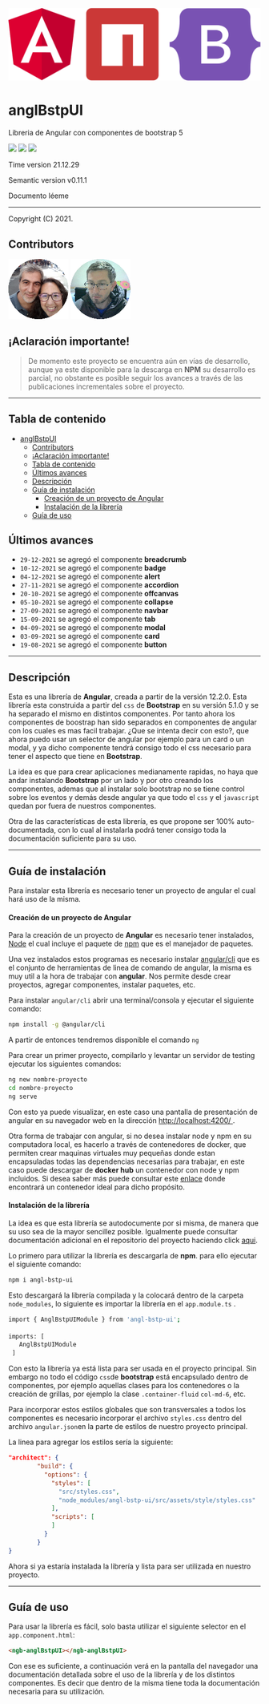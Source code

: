 ![logo](https://raw.githubusercontent.com/hectorcrispens/anglBstpUI/bd64e65a6964e585ea661fb0d14dc20c32ea5432/imag/header.svg)
# anglBstpUI

Libreria de Angular con componentes de bootstrap 5

[![](https://img.shields.io/badge/angular-12.2.0-red?style=flat-square&logo=angular)](https://angular.io/) [![](https://img.shields.io/badge/bootstrap-5.1.0-green?style=flat-square&logo=bootstrap)](https://getbootstrap.com/) ![](https://img.shields.io/badge/npm-6.14.13-cb3837?style=flat-square&logo=npm)



Time version 21.12.29

Semantic version v0.11.1

Documento léeme

------

Copyright (C) 2021.

## Contributors
![[Sergio](https://www.linkedin.com/in/sergio-ridaura/)](https://raw.githubusercontent.com/hectorcrispens/anglBstpUI/bd64e65a6964e585ea661fb0d14dc20c32ea5432/imag/avatar-sergio.svg)
![[Héctor Orlando, hcrispens](https://www.linkedin.com/in/hector-orlando-25124a18a/)](https://raw.githubusercontent.com/hectorcrispens/anglBstpUI/bd64e65a6964e585ea661fb0d14dc20c32ea5432/imag/avatar-hector.svg)
  


## ¡Aclaración importante!

> De momento este proyecto se encuentra aún en vías de desarrollo, aunque ya este disponible para la descarga en **NPM** su desarrollo es parcial, no obstante es posible seguir los avances a través de las publicaciones incrementales sobre el proyecto.
>

------



## Tabla de contenido

- [anglBstpUI](#anglbstpui)
  - [Contributors](#contributors)
  - [¡Aclaración importante!](#aclaración-importante)
  - [Tabla de contenido](#tabla-de-contenido)
  - [Últimos avances](#últimos-avances)
  - [Descripción](#descripción)
  - [Guía de instalación](#guía-de-instalación)
      - [Creación de un proyecto de Angular](#creación-de-un-proyecto-de-angular)
      - [Instalación de la librería](#instalación-de-la-librería)
  - [Guía de uso](#guía-de-uso)



## Últimos avances

  - `29-12-2021` se agregó el componente **breadcrumb**
  - `10-12-2021` se agregó el componente **badge**
  - `04-12-2021` se agregó el componente **alert**
  - `27-11-2021` se agregó el componente **accordion**
  - `20-10-2021` se agregó el componente **offcanvas**
  - `05-10-2021` se agregó el componente **collapse**
  - `27-09-2021` se agregó el componente **navbar**
  - `15-09-2021` se agregó el componente **tab**
  - `04-09-2021` se agregó el componente **modal**
  - `03-09-2021` se agregó el componente **card**
  - `19-08-2021` se agregó el componente **button**


------



## Descripción

Esta es una librería de **Angular**, creada a partir de la versión 12.2.0. Esta librería esta construida a partir del `css` de **Bootstrap** en su versión 5.1.0 y se ha separado el mismo en distintos componentes. Por tanto ahora los componentes de boostrap han sido separados en componentes de angular con los cuales es mas facil trabajar. ¿Que se intenta decir con esto?, que ahora puedo usar un selector de angular por ejemplo para un card o un modal, y ya dicho componente tendrá consigo todo el css necesario para tener el aspecto que tiene en **Bootstrap**.

La idea es que para crear aplicaciones medianamente rapidas, no haya que andar instalando **Bootstrap** por un lado y por otro creando los componentes, ademas que al instalar solo bootstrap no se tiene control sobre los eventos y demás desde angular ya que todo el `css` y el `javascript` quedan por fuera de nuestros componentes.

Otra de las características de esta librería, es que propone ser 100% auto-documentada, con lo cual al instalarla podrá tener consigo toda la documentación suficiente para su uso.

------



## Guía de instalación

Para instalar esta librería es necesario tener un proyecto de angular el cual hará uso de la misma.

#### Creación de un proyecto de Angular

Para la creación de un proyecto de **Angular** es necesario tener instalados, [Node](https://nodejs.org/es/) el cual incluye el paquete de [npm](https://www.npmjs.com/) que es el manejador de paquetes.

Una vez instalados estos programas es necesario instalar [angular/cli](https://angular.io/cli) que es el conjunto de herramientas de linea de comando de angular, la misma es muy util a la hora de trabajar con **angular**. Nos permite desde crear proyectos, agregar componentes, instalar paquetes, etc.

Para instalar `angular/cli` abrir una terminal/consola y ejecutar el siguiente comando:

```bash
npm install -g @angular/cli
```

A partir de entonces tendremos disponible el comando `ng`

Para crear un primer proyecto, compilarlo y levantar un servidor de testing ejecutar los siguientes comandos:

```bash
ng new nombre-proyecto
cd nombre-proyecto
ng serve
```

Con esto ya puede visualizar, en este caso una pantalla de presentación de angular en su navegador web en la dirección [http://localhost:4200/ ](http://localhost:4200/ ).

Otra forma de trabajar con angular, si no desea instalar node y npm en su computadora local, es hacerlo a través de contenedores de docker, que permiten crear maquinas virtuales muy pequeñas donde estan encapsuladas todas las dependencias necesarias para trabajar, en este caso puede descargar de **docker hub** un contenedor con node y npm incluidos. Si desea saber más puede consultar este [enlace](https://hub.docker.com/r/hectorcrispens/angl-cli) donde encontrará un contenedor ideal para dicho propósito.



#### Instalación de la librería

La idea es que esta librería se autodocumente por si misma, de manera que su uso sea de la mayor sencillez posible. Igualmente puede consultar documentación adicional en el repositorio del proyecto haciendo click [aqui](https://github.com/hectorcrispens/anglBstpUI).

Lo primero para utilizar la librería es descargarla de **npm**. para ello ejecutar el siguiente comando:

```bash
npm i angl-bstp-ui
```

Esto descargará la librería compilada y la colocará dentro de la carpeta `node_modules`, lo siguiente es importar la librería en el `app.module.ts` .

```bash
import { AnglBstpUIModule } from 'angl-bstp-ui';

imports: [
   AnglBstpUIModule
 ]
```

Con esto la librería ya está lista para ser usada en el proyecto principal. Sin embargo no todo el código `css`de **bootstrap** está encapsulado dentro de componentes, por ejemplo aquellas clases para los contenedores o la creación de grillas, por ejemplo la clase `.container-fluid` `col-md-6`, etc.

Para incorporar estos estilos globales que son transversales a todos los componentes es necesario incorporar el archivo `styles.css` dentro del archivo `angular.json`en la parte de estilos de nuestro proyecto principal.

La linea para agregar los estilos sería la siguiente:

```json
"architect": {
        "build": {
          "options": {
            "styles": [
              "src/styles.css",
              "node_modules/angl-bstp-ui/src/assets/style/styles.css"
            ],
            "scripts": [
            ]
          }
        }
}
```

Ahora si ya estaría instalada la librería y lista para ser utilizada en nuestro proyecto.

------



## Guía de uso

Para usar la librería es fácil, solo basta utilizar el siguiente selector en el `app.component.html`:

```html
<ngb-anglBstpUI></ngb-anglBstpUI>
```

Con ese es suficiente, a continuación verá en la pantalla del navegador una documentación detallada sobre el uso de la librería y de los distintos componentes. Es decir que dentro de la misma tiene toda la documentación necesaria para su utilización.
